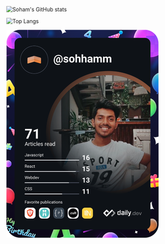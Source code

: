 

<!--
**sohhamm/sohhamm** is a ✨ _special_ ✨ repository because its `README.md` (this file) appears on your GitHub profile.

Here are some ideas to get you started:

- 🔭 I’m currently working on ...
- 🌱 I’m currently learning ...
- 👯 I’m looking to collaborate on ...
- 🤔 I’m looking for help with ...
- 💬 Ask me about ...
- 📫 How to reach me: ...
- 😄 Pronouns: ...
- ⚡ Fun fact: ...
-->
<!-- <a href="https://github.com/sohhamm"> -->
<!--    <img align="center" src="https://github-readme-stats.vercel.app/api/pin/?username=sohhamm&count_private=true&show_icons=true&theme=nightowl" /> -->
![Soham's GitHub stats](https://github-readme-stats.vercel.app/api?username=sohhamm&count_private=true&show_icons=true&theme=nightowl)
<!--   </a> -->

![Top Langs](https://github-readme-stats.vercel.app/api/top-langs/?username=sohhamm&count_private=true&show_icons=true&theme=nightowl)


<a href="https://app.daily.dev/DailyDevTips"><img src="https://github.com/sohhamm/sohhamm/blob/master/devcard.svg" width="400" alt="Soham Sarkar's Dev Card"/></a>





